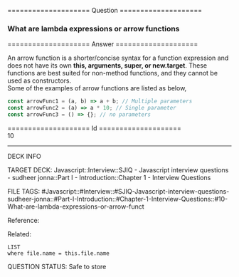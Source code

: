 ==================== Question ====================  

### What are lambda expressions or arrow functions  

==================== Answer ====================  

An arrow function is a shorter/concise syntax for a function expression and does
not have its own **this, arguments, super, or new.target**. These functions are
best suited for non-method functions, and they cannot be used as constructors.  
Some of the examples of arrow functions are listed as below,

```javascript
const arrowFunc1 = (a, b) => a + b; // Multiple parameters
const arrowFunc2 = (a) => a * 10; // Single parameter
const arrowFunc3 = () => {}; // no parameters
```

==================== Id ====================  
10

---

DECK INFO

TARGET DECK: Javascript::Interview::SJIQ - Javascript interview questions - sudheer jonna::Part I - Introduction::Chapter 1 - Interview Questions

FILE TAGS: #Javascript::#Interview::#SJIQ-Javascript-interview-questions-sudheer-jonna::#Part-I-Introduction::#Chapter-1-Interview-Questions::#10-What-are-lambda-expressions-or-arrow-funct

Reference:

Related:

```dataview
LIST
where file.name = this.file.name
```

QUESTION STATUS: Safe to store
